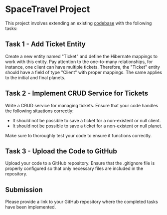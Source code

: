 # SpaceTravel Project

This project involves extending an existing [codebase](https://github.com/andriiiiiko/jd-homework-13) with the following
tasks:

## Task 1 - Add Ticket Entity

Create a new entity named "Ticket" and define the Hibernate mappings to work with this entity. Pay attention to the one-to-many relationships, for instance, one client can have multiple tickets. Therefore, the "Ticket" entity should have a field of type "Client" with proper mappings. The same applies to the initial and final planets.

## Task 2 - Implement CRUD Service for Tickets

Write a CRUD service for managing tickets. Ensure that your code handles the following situations correctly:

- It should not be possible to save a ticket for a non-existent or null client.
- It should not be possible to save a ticket for a non-existent or null planet.

Make sure to thoroughly test your code to ensure it functions correctly.

## Task 3 - Upload the Code to GitHub

Upload your code to a GitHub repository. Ensure that the .gitignore file is properly configured so that only necessary files are included in the repository.

## Submission

Please provide a link to your GitHub repository where the completed tasks have been implemented.